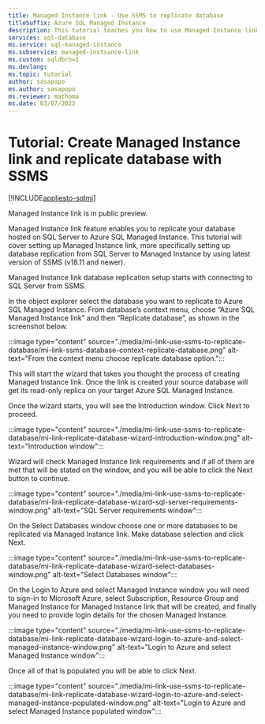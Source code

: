 ```yaml
---
title: Managed Instance link - Use SSMS to replicate database 
titleSuffix: Azure SQL Managed Instance
description: This tutorial teaches you how to use Managed Instance link and SSMS to replicate database from SQL Server to Azure SQL Managed Instance.
services: sql-database
ms.service: sql-managed-instance
ms.subservice: managed-instsance-link
ms.custom: sqldbrb=1
ms.devlang: 
ms.topic: tutorial
author: sasapopo
ms.author: sasapopo
ms.reviewer: mathoma
ms.date: 03/07/2022
---
```

# Tutorial: Create Managed Instance link and replicate database with SSMS

[!INCLUDE[appliesto-sqlmi](../includes/appliesto-sqlmi.md)]

Managed Instance link is in public preview.

Managed Instance link feature enables you to replicate your database hosted on SQL Server to Azure SQL Managed Instance. This tutorial will cover setting up Managed Instance link, more specifically setting up database replication from SQL Server to Managed Instance by using latest version of SSMS (v18.11 and newer).

Managed Instance link database replication setup starts with connecting to SQL Server from SSMS.

In the object explorer select the database you want to replicate to Azure SQL Managed Instance. From database’s context menu, choose “Azure SQL Managed Instance link” and then “Replicate database”, as shown in the screenshot below.

:::image type="content" source="./media/mi-link-use-ssms-to-replicate-database/mi-link-ssms-database-context-replicate-database.png" alt-text="From the context menu choose replicate database option.":::

This will start the wizard that takes you thought the process of creating Managed Instance link. Once the link is created your source database will get its read-only replica on your target Azure SQL Managed Instance.

Once the wizard starts, you will see the Introduction window. Click Next to proceed.

:::image type="content" source="./media/mi-link-use-ssms-to-replicate-database/mi-link-replicate-database-wizard-introduction-window.png" alt-text="Introduction window":::

Wizard will check Managed Instance link requirements and if all of them are met that will be stated on the window, and you will be able to click the Next button to continue.

:::image type="content" source="./media/mi-link-use-ssms-to-replicate-database/mi-link-replicate-database-wizard-sql-server-requirements-window.png" alt-text="SQL Server requirements window":::

On the Select Databases window choose one or more databases to be replicated via Managed Instance link. Make database selection and click Next.

:::image type="content" source="./media/mi-link-use-ssms-to-replicate-database/mi-link-replicate-database-wizard-select-databases-window.png" alt-text="Select Databases window":::

On the Login to Azure and select Managed Instance window you will need to sign-in to Microsoft Azure, select Subscription, Resource Group and Managed Instance for Managed Instance link that will be created, and finally you need to provide login details for the chosen Managed Instance.

:::image type="content" source="./media/mi-link-use-ssms-to-replicate-database/mi-link-replicate-database-wizard-login-to-azure-and-select-managed-instance-window.png" alt-text="Login to Azure and select Managed Instance window":::

Once all of that is populated you will be able to click Next.

:::image type="content" source="./media/mi-link-use-ssms-to-replicate-database/mi-link-replicate-database-wizard-login-to-azure-and-select-managed-instance-populated-window.png" alt-text="Login to Azure and select Managed Instance populated window":::
